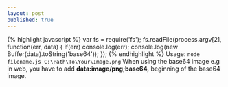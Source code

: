 ```yaml
---
layout: post
published: true
---
```

{% highlight javascript %}
var fs = require('fs');
fs.readFile(process.argv[2], function(err, data) {
  if(err) console.log(err);
  console.log(new Buffer(data).toString('base64'));
});
{% endhighlight %}
Usage: `node filename.js C:\Path\To\Your\Image.png`
When using the base64 image e.g in web, you have to add **data:image/png;base64,** beginning of the base64 image.